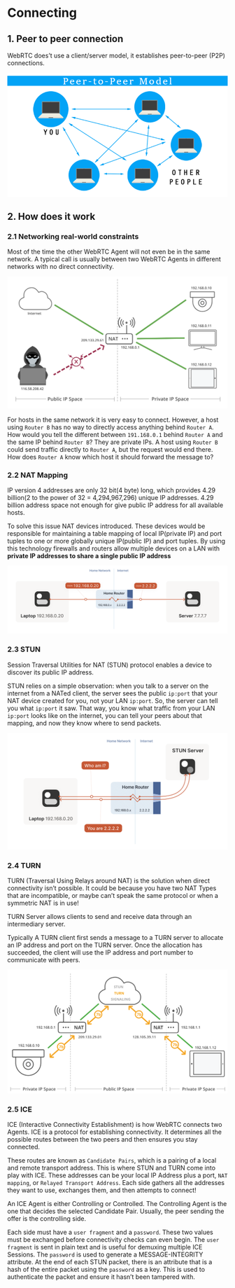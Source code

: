 # Connecting

## 1. Peer to peer connection

WebRTC does’t use a client/server model, it establishes peer-to-peer (P2P) connections. 

![](../../assets/images/webrtc/p2p.png)

## 2. How does it work

### 2.1 Networking real-world constraints

Most of the time the other WebRTC Agent will not even be in the same network. A typical call is usually between two WebRTC Agents in different networks with no direct connectivity.

![](../../assets/images/webrtc/networking_constraints.png)

For hosts in the same network it is very easy to connect. However, a host using `Router B` has no way to directly access anything behind `Router A`. How would you tell the different between `191.168.0.1` behind `Router A` and the same IP behind `Router B`? They are private IPs. A host using `Router B` could send traffic directly to `Router A`, but the request would end there. How does `Router A` know which host it should forward the message to?

### 2.2 NAT Mapping

IP version 4 addresses are only 32 bit(4 byte) long, which provides 4.29 billion(2 to the power of 32 = 4,294,967,296) unique IP addresses. 4.29 billion address space not enough for give public IP address for all available hosts.

To solve this issue NAT devices introduced. These devices would be responsible for maintaining a table mapping of local IP(private IP) and port tuples to one or more globally unique IP(public IP) and port tuples. By using this technology firewalls and routers allow multiple devices on a LAN with **private IP addresses to share a single public IP address**

![](../../assets/images/webrtc/nat_mapping.png)

### 2.3 STUN

Session Traversal Utilities for NAT (STUN) protocol enables a device to discover its public IP address.

STUN relies on a simple observation: when you talk to a server on the internet from a NATed client, the server sees the public `ip:port` that your NAT device created for you, not your LAN `ip:port`. So, the server can tell you what `ip:port` it saw. That way, you know what traffic from your LAN `ip:port` looks like on the internet, you can tell your peers about that mapping, and now they know where to send packets.

![](../../assets/images/webrtc/stun.png)

### 2.4 TURN

TURN (Traversal Using Relays around NAT) is the solution when direct connectivity isn’t possible. It could be because you have two NAT Types that are incompatible, or maybe can’t speak the same protocol or when a symmetric NAT is in use!

TURN Server allows clients to send and receive data through an intermediary server.

Typically A TURN client first sends a message to a TURN server to allocate an IP address and port on the TURN server. Once the allocation has succeeded, the client will use the IP address and port number to communicate with peers.

![](../../assets/images/webrtc/turn.png)

### 2.5 ICE

ICE (Interactive Connectivity Establishment) is how  WebRTC connects two Agents. ICE is a protocol for establishing connectivity. It determines all the possible routes between the two peers and then ensures you stay connected.

These routes are known as `Candidate Pairs`, which is a pairing of a local and remote transport address. This is where STUN and TURN come into play with ICE. These addresses can be your local IP Address plus a port, `NAT mapping`, or `Relayed Transport Address`. Each side gathers all the addresses they want to use, exchanges them, and then attempts to connect!

An ICE Agent is either Controlling or Controlled. The Controlling Agent is the one that decides the selected Candidate Pair. Usually, the peer sending the offer is the controlling side.

Each side must have a `user fragment` and a `password`. These two values must be exchanged before connectivity checks can even begin. The `user fragment` is sent in plain text and is useful for demuxing multiple ICE Sessions. The `password` is used to generate a MESSAGE-INTEGRITY attribute. At the end of each STUN packet, there is an attribute that is a hash of the entire packet using the `password` as a key. This is used to authenticate the packet and ensure it hasn’t been tampered with.
